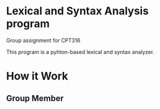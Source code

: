 # Lexical and Syntax Analysis program
Group assignment for CPT316

This program is a pyhton-based lexical and syntax analyzer.

# How it Work

## Group Member
